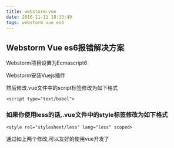 ```yaml
---
title: webstorm-vue
date: 2016-11-11 18:33:49
tags: webstorm vue es6
---
```

## Webstorm Vue es6报错解决方案

Webstorm项目设置为Ecmascript6

Webstorm安装Vuejs插件

然后修改.vue文件中的script标签修改为如下格式

```
<script type="text/babel">
```

### 如果你使用less的话,.vue文件中的style标签修改为如下格式
```
<style rel="stylesheet/less" lang="less" scoped>
```

通过如上两个修改,可以友好的使用vue开发了